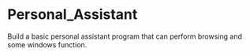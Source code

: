 # Personal_Assistant
Build a basic personal assistant program that can perform browsing and some windows function.
